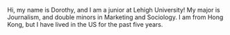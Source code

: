 Hi, my name is Dorothy, and I am a junior at Lehigh University! My major is Journalism, and double minors in Marketing and Sociology. I am from Hong Kong, but I have lived in the US for the past five years. 
